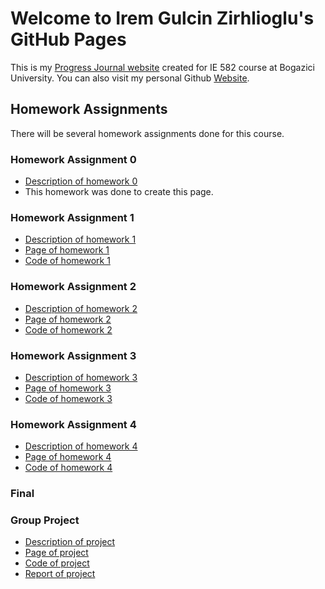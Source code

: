 # Welcome to Irem Gulcin Zirhlioglu's GitHub Pages

This is my [Progress Journal website](https://bu-ie-582.github.io/fall21-iremgulcin/) created for IE 582 course at Bogazici University. You can also visit my personal Github [Website](https://github.com/iremgulcin). 

## Homework Assignments

There will be several homework assignments done for this course.

### Homework Assignment 0

- [Description of homework 0](https://github.com/BU-IE-582/fall21-iremgulcin/blob/gh-pages/IE582_Fall21_Homework_0.pdf)
- This homework was done to create this page.

### Homework Assignment 1

- [Description of homework 1](https://github.com/BU-IE-582/fall21-iremgulcin/blob/gh-pages/IE582_Fall21_Homework1.pdf)
- [Page of homework 1](https://bu-ie-582.github.io/fall21-iremgulcin/hw1/Homework1.html)
- [Code of homework 1](https://github.com/BU-IE-582/fall21-iremgulcin/blob/gh-pages/Homework%201.ipynb)

### Homework Assignment 2

- [Description of homework 2](https://github.com/BU-IE-582/fall21-iremgulcin/blob/gh-pages/hw2/IE582_Fall21_Homework2.pdf)
- [Page of homework 2](https://bu-ie-582.github.io/fall21-iremgulcin/hw2/Homework2.html)
- [Code of homework 2](https://github.com/BU-IE-582/fall21-iremgulcin/blob/gh-pages/hw2/Homework2.ipynb)

### Homework Assignment 3

- [Description of homework 3](https://github.com/BU-IE-582/fall21-iremgulcin/blob/gh-pages/hw3/IE582_Fall21_Homework3.pdf)
- [Page of homework 3](https://bu-ie-582.github.io/fall21-iremgulcin/hw3/Homework3.html)
- [Code of homework 3](https://github.com/BU-IE-582/fall21-iremgulcin/blob/gh-pages/hw3/Homework3.ipynb)

### Homework Assignment 4

- [Description of homework 4](https://github.com/BU-IE-582/fall21-iremgulcin/blob/gh-pages/hw4/IE582_Fall21_Homework4.pdf)
- [Page of homework 4](https://bu-ie-582.github.io/fall21-iremgulcin/hw4/Homework4.html)
- [Code of homework 4](https://github.com/BU-IE-582/fall21-iremgulcin/blob/gh-pages/hw4/Homework4.ipynb)

### Final

### Group Project

- [Description of project](https://github.com/BU-IE-582/fall21-iremgulcin/blob/gh-pages/IE_Project/IE582_Fall21_Project.pdf)
- [Page of project](https://bu-ie-582.github.io/fall21-iremgulcin/IE_Project/IE582-project-codes-final.html)
- [Code of project](https://github.com/BU-IE-582/fall21-iremgulcin/blob/gh-pages/IE_Project/IE582-project-codes-final.ipynb)
- [Report of project]()
